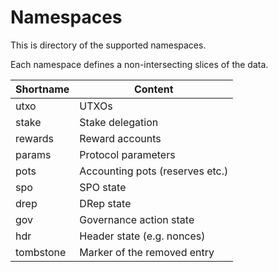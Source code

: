 # Namespaces

This is directory of the supported namespaces.

Each namespace defines a non-intersecting slices of the data.

| Shortname | Content                         |
| --------- | ------------------------------- |
| utxo      | UTXOs                           |
| stake     | Stake delegation                |
| rewards   | Reward accounts                 |
| params    | Protocol parameters             |
| pots      | Accounting pots (reserves etc.) |
| spo       | SPO state                       |
| drep      | DRep state                      |
| gov       | Governance action state         |
| hdr       | Header state (e.g. nonces)      |
| tombstone | Marker of the removed entry     |
